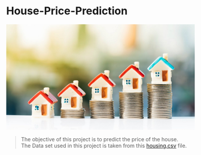 # House-Price-Prediction
<img src="./House Price Prediction.png" alt="House Price Prediction" />


>The objective of this project is to predict the price of the house.<br>
>The Data set used in this project is taken from this [housing.csv](https://github.com/Pulimasthan25/House-Price-Prediction/blob/main/housing.csv) file.

>
